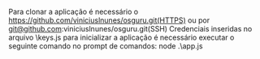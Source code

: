 Para clonar a aplicação é necessário o https://github.com/viniciuslnunes/osguru.git(HTTPS) ou por git@github.com:viniciuslnunes/osguru.git(SSH)
Credenciais inseridas no arquivo \keys.js
para inicializar a aplicação é necessário executar o seguinte comando no prompt de comandos: node .\app.js
